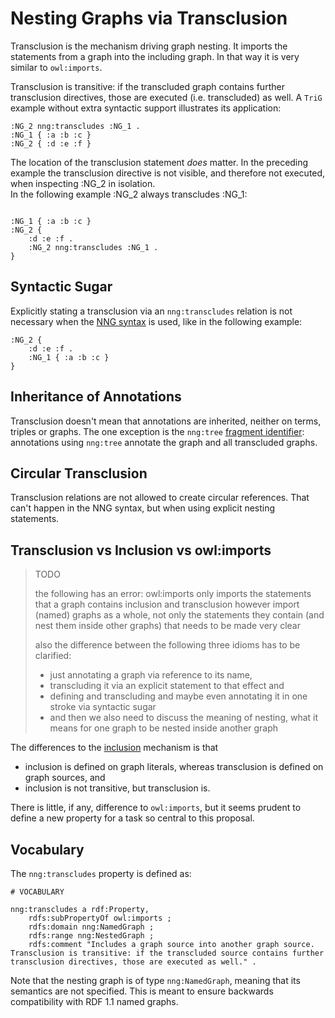# Nesting Graphs via Transclusion

<!-- TODO what does it MEAN to transclude -->

Transclusion is the mechanism driving graph nesting. It imports the statements from a graph into the including graph. In that way it is very similar to `owl:imports`.

Transclusion is transitive: if the transcluded graph contains further transclusion directives, those are executed (i.e. transcluded) as well. A `TriG` example without extra syntactic support illustrates its application:

```turtle
:NG_2 nng:transcludes :NG_1 .
:NG_1 { :a :b :c }
:NG_2 { :d :e :f }
```

The location of the transclusion statement *does* matter. In the preceding example the transclusion directive is not visible, and therefore not executed, when inspecting :NG_2 in isolation.  
In the following example :NG_2 always transcludes :NG_1:

```turtle

:NG_1 { :a :b :c }
:NG_2 { 
    :d :e :f . 
    :NG_2 nng:transcludes :NG_1 . 
}
```


## Syntactic Sugar

Explicitly stating a transclusion via an `nng:transcludes` relation is not necessary when the [NNG syntax](serialization.md) is used, like in the following example:

```turtle
:NG_2 { 
    :d :e :f . 
    :NG_1 { :a :b :c }
}
```


## Inheritance of Annotations

Transclusion doesn't mean that annotations are inherited, neither on terms, triples or graphs. The one exception is the `nng:tree` [fragment identifier](fragments.md): annotations using `nng:tree` annotate the graph and all transcluded graphs.

## Circular Transclusion

Transclusion relations are not allowed to create circular references. That can't happen in the NNG syntax, but when using explicit nesting statements.


## Transclusion vs Inclusion vs owl:imports

> TODO 
>
> the following has an error:
> owl:imports only imports the statements that a graph contains
> inclusion and transclusion however import (named) graphs as a whole, not only the statements they contain (and nest them inside other graphs)
> that needs to be made very clear
>
> also the difference between the following three idioms has to be clarified:
> - just annotating a graph via reference to its name, 
> - transcluding it via an explicit statement to that effect and
> - defining and transcluding and maybe even annotating it in one stroke via syntactic sugar
> - and then we also need to discuss the meaning of nesting, what it means for one graph to be nested inside another graph



The differences to the [inclusion](graphLiterals.md) mechanism is that 
- inclusion is defined on graph literals, whereas transclusion is defined on graph sources, and
- inclusion is not transitive, but transclusion is.

There is little, if any, difference to `owl:imports`, but it seems prudent to define a new property for a task so central to this proposal.

<!--
https://www.w3.org/TR/2012/REC-owl2-primer-20121211/#Ontology_Management

It is also common in OWL to reuse general information that is stored in one ontology in other ontologies. Instead of requiring the copying of this information, OWL allows the import of the contents of entire ontologies in other ontologies, using import statements, as follows:

Turtle Syntax
<http://example.com/owl/families> owl:imports
	<http://example.org/otherOntologies/families.owl> .
-->


## Vocabulary

The `nng:transcludes` property is defined as:
```turtle
# VOCABULARY

nng:transcludes a rdf:Property,
    rdfs:subPropertyOf owl:imports ;
    rdfs:domain nng:NamedGraph ;
    rdfs:range nng:NestedGraph ;
    rdfs:comment "Includes a graph source into another graph source. Transclusion is transitive: if the transcluded source contains further transclusion directives, those are executed as well." .
```
Note that the nesting graph is of type `nng:NamedGraph`, meaning that its semantics are not specified. This is meant to ensure backwards compatibility with RDF 1.1 named graphs.


